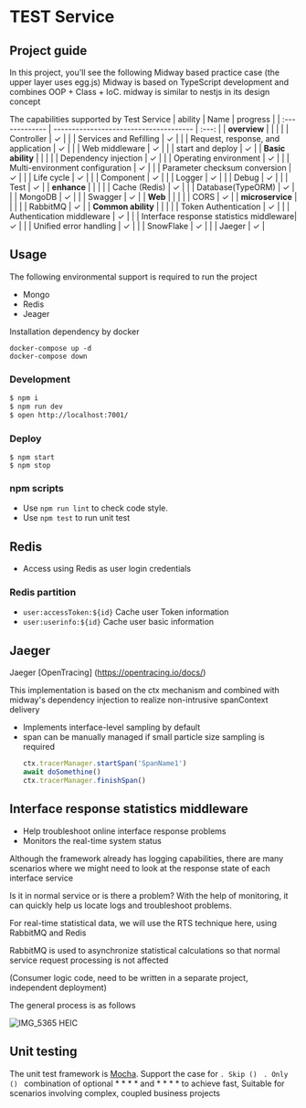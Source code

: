# TEST Service

## Project guide
In this project, you'll see the following Midway based practice case (the upper layer uses egg.js)
Midway is based on TypeScript development and combines OOP + Class + IoC. midway is similar to nestjs in its design concept

The capabilities supported by Test Service
| ability       | Name                                   | progress  |
| :------------- | -------------------------------------- | :---: |
| **overview**   |                                        |       |
|                | Controller                             |   ✓   |
|                | Services and Refilling                 |   ✓   |
|                | Request, response, and application     |   ✓   |
|                | Web middleware                         |   ✓   |
|                | start and deploy                       |   ✓   |
| **Basic ability**   |                                   |       |
|                | Dependency injection                   |   ✓   |
|                | Operating environment                  |   ✓   |
|                | Multi-environment configuration                                             |   ✓   |
|                | Parameter checksum conversion          |   ✓   |
|                | Life cycle                             |   ✓   |
|                | Component                              |   ✓   |
|                | Logger                                 |   ✓   |
|                | Debug                                  |   ✓   |
|                | Test                                   |   ✓   |
| **enhance**       |                                     |       |
|                | Cache (Redis)                          |   ✓   |
|                | Database(TypeORM)                      |   ✓   |
|                | MongoDB                                |   ✓   |
|                | Swagger                                |   ✓   |
| **Web**    |                                         |       |
|                |      CORS                               |   ✓   |
| **microservice**     |                                         |       |
|                | RabbitMQ                               |   ✓   |
| **Common ability**   |                                         |       |
|                | Token Authentication                  |   ✓   |
|                | Authentication middleware             |   ✓   |
|                | Interface response statistics middleware|   ✓   |
|                | Unified error handling                  |   ✓   |
|                | SnowFlake                               |   ✓   |
|                | Jaeger                                   |   ✓   |



## Usage

The following environmental support is required to run the project
- Mongo
- Redis
- Jeager

Installation dependency by docker
```
docker-compose up -d
docker-compose down
```

### Development

```bash
$ npm i
$ npm run dev
$ open http://localhost:7001/
```

### Deploy
```
$ npm start
$ npm stop
```

### npm scripts
* Use `npm run lint` to check code style.
* Use `npm test` to run unit test

## Redis
- Access using Redis as user login credentials

### Redis partition

- `user:accessToken:${id}` Cache user Token information
- `user:userinfo:${id}` Cache user basic information


## Jaeger

Jaeger [OpenTracing] (https://opentracing.io/docs/)

This implementation is based on the ctx mechanism and combined with midway's dependency injection to realize non-intrusive spanContext delivery
- Implements interface-level sampling by default
- span can be manually managed if small particle size sampling is required
  ```ts
  ctx.tracerManager.startSpan('SpanName1')
  await doSomethine()
  ctx.tracerManager.finishSpan()
  ```

## Interface response statistics middleware

- Help troubleshoot online interface response problems
- Monitors the real-time system status

Although the framework already has logging capabilities, there are many scenarios where we might need to look at the response state of each interface service

Is it in normal service or is there a problem? With the help of monitoring, it can quickly help us locate logs and troubleshoot problems.

For real-time statistical data, we will use the RTS technique here, using RabbitMQ and Redis

RabbitMQ is used to asynchronize statistical calculations so that normal service request processing is not affected

(Consumer logic code, need to be written in a separate project, independent deployment)

The general process is as follows

![IMG_5365 HEIC](https://user-images.githubusercontent.com/10667077/101478900-55a4cb00-398c-11eb-97c3-4a41195c572d.JPG)


## Unit testing
The unit test framework is [Mocha](https://mochajs.org/).
Support the case for `. Skip () ` `. Only () ` combination of optional * * * * and * * * * to achieve fast,
Suitable for scenarios involving complex, coupled business projects


